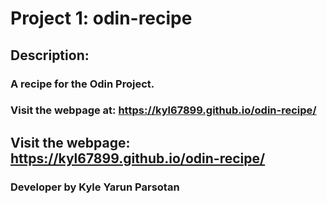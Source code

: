 # Project 1: odin-recipe

## Description:
### A recipe for the Odin Project.
### Visit the webpage at: https://kyl67899.github.io/odin-recipe/
## Visit the webpage: https://kyl67899.github.io/odin-recipe/ 

### Developer by Kyle Yarun Parsotan
